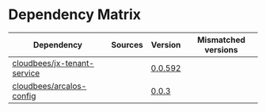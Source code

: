 # Dependency Matrix

Dependency | Sources | Version | Mismatched versions
---------- | ------- | ------- | -------------------
[cloudbees/jx-tenant-service](https://github.com/cloudbees/jx-tenant-service) |  | [0.0.592](https://github.com/cloudbees/jx-tenant-service/releases/tag/v0.0.592) | 
[cloudbees/arcalos-config](https://github.com/cloudbees/arcalos-config) |  | [0.0.3](https://github.com/cloudbees/arcalos-config/releases/tag/v0.0.3) | 
